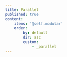 ```yaml
---
title: Parallel
published: true
content:
    items: '@self.modular'
    order:
        by: default
        dir: asc
        custom:
            - _parallel
---
```


